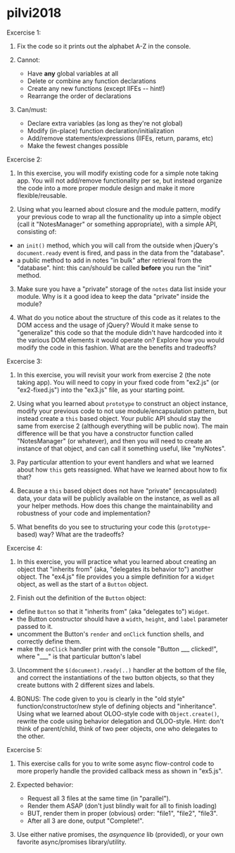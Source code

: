 # pilvi2018
Excercise 1:

1. Fix the code so it prints out the alphabet A-Z in the console.

2. Cannot:
	- Have **any** global variables at all
	- Delete or combine any function declarations
	- Create any new functions (except IIFEs -- hint!)
	- Rearrange the order of declarations

3. Can/must:
	- Declare extra variables (as long as they're not global)
	- Modify (in-place) function declaration/initialization
	- Add/remove statements/expressions (IIFEs, return, params, etc)
	- Make the fewest changes possible
  
  Excercise 2: 
  1. In this exercise, you will modify existing code for a simple note taking app. You will not add/remove functionality per se, but instead organize the code into a more proper module design and make it more flexible/reusable.

2. Using what you learned about closure and the module pattern, modify your previous code to wrap all the functionality up into a simple object (call it "NotesManager" or something appropriate), with a simple API, consisting of:
  - an `init()` method, which you will call from the outside when jQuery's `document.ready` event is fired, and pass in the data from the "database".
  - a public method to add in notes "in bulk" after retrieval from the "database". hint: this can/should be called **before** you run the "init" method.

3. Make sure you have a "private" storage of the `notes` data list inside your module. Why is it a good idea to keep the data "private" inside the module?

4. What do you notice about the structure of this code as it relates to the DOM access and the usage of jQuery? Would it make sense to "generalize" this code so that the module didn't have hardcoded into it the various DOM elements it would operate on? Explore how you would modify the code in this fashion. What are the benefits and tradeoffs?

Excercise 3:
1. In this exercise, you will revisit your work from exercise 2 (the note taking app). You will need to copy in your fixed code from "ex2.js" (or "ex2-fixed.js") into the "ex3.js" file, as your starting point.

2. Using what you learned about `prototype` to construct an object instance, modify your previous code to not use module/encapsulation pattern, but instead create a `this` based object. Your public API should stay the same from exercise 2 (although everything will be public now). The main difference will be that you have a constructor function called "NotesManager" (or whatever), and then you will need to create an instance of that object, and can call it something useful, like "myNotes".

3. Pay particular attention to your event handlers and what we learned about how `this` gets reassigned. What have we learned about how to fix that?

4. Because a `this` based object does not have "private" (encapsulated) data, your data will be publicly available on the instance, as well as all your helper methods. How does this change the maintainability and robustness of your code and implementation?

5. What benefits do you see to structuring your code this (`prototype`-based) way? What are the tradeoffs?

Excercise 4: 
1. In this exercise, you will practice what you learned about creating an object that "inherits from" (aka, "delegates its behavior to") another object. The "ex4.js" file provides you a simple definition for a `Widget` object, as well as the start of a `Button` object.

2. Finish out the definition of the `Button` object:
  - define `Button` so that it "inherits from" (aka "delegates to") `Widget`.
  - the Button constructor should have a `width`, `height`, and `label` parameter passed to it.
  - uncomment the Button's `render` and `onClick` function shells, and correctly define them.
  - make the `onClick` handler print with the console "Button ___ clicked!", where "___" is that particular button's label

3. Uncomment the `$(document).ready(..)` handler at the bottom of the file, and correct the instantiations of the two button objects, so that they create buttons with 2 different sizes and labels.

4. BONUS: The code given to you is clearly in the "old style" function/constructor/new style of defining objects and "inheritance". Using what we learned about OLOO-style code with `Object.create()`, rewrite the code using behavior delegation and OLOO-style. Hint: don't think of parent/child, think of two peer objects, one who delegates to the other.

Excercise 5:
1. This exercise calls for you to write some async flow-control code to more properly handle the provided callback mess as shown in "ex5.js".

2. Expected behavior:
	- Request all 3 files at the same time (in "parallel").
	- Render them ASAP (don't just blindly wait for all to finish loading)
	- BUT, render them in proper (obvious) order: "file1", "file2", "file3".
	- After all 3 are done, output "Complete!".

3. Use either native promises, the *asynquence* lib (provided), or your own favorite async/promises library/utility.
